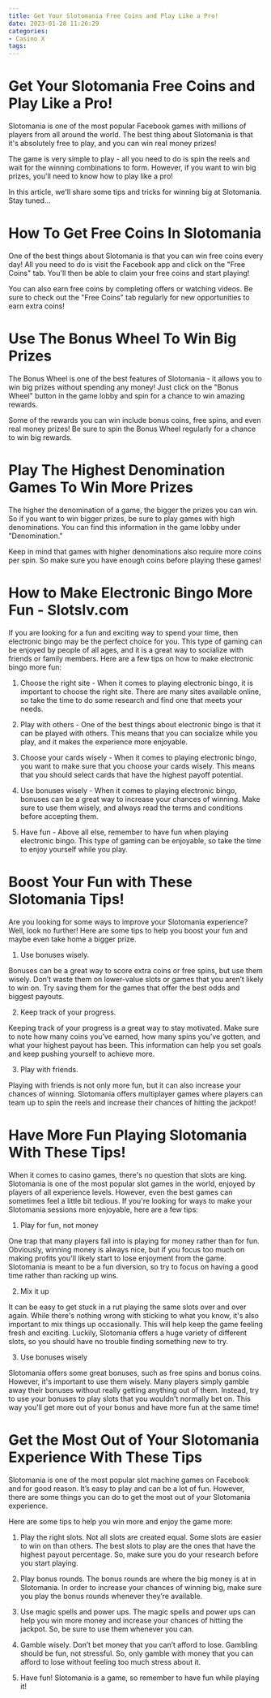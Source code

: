```yaml
---
title: Get Your Slotomania Free Coins and Play Like a Pro!
date: 2023-01-28 11:26:29
categories:
- Casino X
tags:
---
```



#  Get Your Slotomania Free Coins and Play Like a Pro!

Slotomania is one of the most popular Facebook games with millions of players from all around the world. The best thing about Slotomania is that it's absolutely free to play, and you can win real money prizes!

The game is very simple to play - all you need to do is spin the reels and wait for the winning combinations to form. However, if you want to win big prizes, you'll need to know how to play like a pro!

In this article, we'll share some tips and tricks for winning big at Slotomania. Stay tuned...

# How To Get Free Coins In Slotomania

One of the best things about Slotomania is that you can win free coins every day! All you need to do is visit the Facebook app and click on the "Free Coins" tab. You'll then be able to claim your free coins and start playing!

You can also earn free coins by completing offers or watching videos. Be sure to check out the "Free Coins" tab regularly for new opportunities to earn extra coins!

# Use The Bonus Wheel To Win Big Prizes

The Bonus Wheel is one of the best features of Slotomania - it allows you to win big prizes without spending any money! Just click on the "Bonus Wheel" button in the game lobby and spin for a chance to win amazing rewards.

Some of the rewards you can win include bonus coins, free spins, and even real money prizes! Be sure to spin the Bonus Wheel regularly for a chance to win big rewards.

# Play The Highest Denomination Games To Win More Prizes

The higher the denomination of a game, the bigger the prizes you can win. So if you want to win bigger prizes, be sure to play games with high denominations. You can find this information in the game lobby under "Denomination."

Keep in mind that games with higher denominations also require more coins per spin. So make sure you have enough coins before playing these games!

#  How to Make Electronic Bingo More Fun - Slotslv.com

If you are looking for a fun and exciting way to spend your time, then electronic bingo may be the perfect choice for you. This type of gaming can be enjoyed by people of all ages, and it is a great way to socialize with friends or family members. Here are a few tips on how to make electronic bingo more fun:

1. Choose the right site - When it comes to playing electronic bingo, it is important to choose the right site. There are many sites available online, so take the time to do some research and find one that meets your needs.

2. Play with others - One of the best things about electronic bingo is that it can be played with others. This means that you can socialize while you play, and it makes the experience more enjoyable.

3. Choose your cards wisely - When it comes to playing electronic bingo, you want to make sure that you choose your cards wisely. This means that you should select cards that have the highest payoff potential.

4. Use bonuses wisely - When it comes to playing electronic bingo, bonuses can be a great way to increase your chances of winning. Make sure to use them wisely, and always read the terms and conditions before accepting them.

5. Have fun - Above all else, remember to have fun when playing electronic bingo. This type of gaming can be enjoyable, so take the time to enjoy yourself while you play.

#  Boost Your Fun with These Slotomania Tips!

Are you looking for some ways to improve your Slotomania experience? Well, look no further! Here are some tips to help you boost your fun and maybe even take home a bigger prize.

1. Use bonuses wisely.

Bonuses can be a great way to score extra coins or free spins, but use them wisely. Don’t waste them on lower-value slots or games that you aren’t likely to win on. Try saving them for the games that offer the best odds and biggest payouts.

2. Keep track of your progress.

Keeping track of your progress is a great way to stay motivated. Make sure to note how many coins you’ve earned, how many spins you’ve gotten, and what your highest payout has been. This information can help you set goals and keep pushing yourself to achieve more.

3. Play with friends.

Playing with friends is not only more fun, but it can also increase your chances of winning. Slotomania offers multiplayer games where players can team up to spin the reels and increase their chances of hitting the jackpot!

#  Have More Fun Playing Slotomania With These Tips!

When it comes to casino games, there's no question that slots are king. Slotomania is one of the most popular slot games in the world, enjoyed by players of all experience levels. However, even the best games can sometimes feel a little bit tedious. If you're looking for ways to make your Slotomania sessions more enjoyable, here are a few tips:

1. Play for fun, not money

One trap that many players fall into is playing for money rather than for fun. Obviously, winning money is always nice, but if you focus too much on making profits you'll likely start to lose enjoyment from the game. Slotomania is meant to be a fun diversion, so try to focus on having a good time rather than racking up wins.

2. Mix it up

It can be easy to get stuck in a rut playing the same slots over and over again. While there's nothing wrong with sticking to what you know, it's also important to mix things up occasionally. This will help keep the game feeling fresh and exciting. Luckily, Slotomania offers a huge variety of different slots, so you should have no trouble finding something new to try.

3. Use bonuses wisely

Slotomania offers some great bonuses, such as free spins and bonus coins. However, it's important to use them wisely. Many players simply gamble away their bonuses without really getting anything out of them. Instead, try to use your bonuses to play slots that you wouldn't normally bet on. This way you'll get more out of your bonus and have more fun at the same time!

#  Get the Most Out of Your Slotomania Experience With These Tips

Slotomania is one of the most popular slot machine games on Facebook and for good reason. It’s easy to play and can be a lot of fun. However, there are some things you can do to get the most out of your Slotomania experience.

Here are some tips to help you win more and enjoy the game more:

1. Play the right slots. Not all slots are created equal. Some slots are easier to win on than others. The best slots to play are the ones that have the highest payout percentage. So, make sure you do your research before you start playing.

2. Play bonus rounds. The bonus rounds are where the big money is at in Slotomania. In order to increase your chances of winning big, make sure you play the bonus rounds whenever they’re available.

3. Use magic spells and power ups. The magic spells and power ups can help you win more money and increase your chances of hitting the jackpot. So, be sure to use them whenever you can.

4. Gamble wisely. Don’t bet money that you can’t afford to lose. Gambling should be fun, not stressful. So, only gamble with money that you can afford to lose without feeling too much stress about it.

5. Have fun! Slotomania is a game, so remember to have fun while playing it!